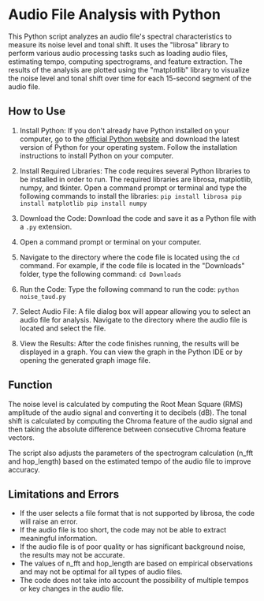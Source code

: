# Audio File Analysis with Python

This Python script analyzes an audio file's spectral characteristics to measure its noise level and tonal shift. It uses the "librosa" library to perform various audio processing tasks such as loading audio files, estimating tempo, computing spectrograms, and feature extraction. The results of the analysis are plotted using the "matplotlib" library to visualize the noise level and tonal shift over time for each 15-second segment of the audio file.

## How to Use

1. Install Python: If you don't already have Python installed on your computer, go to the [official Python website](https://www.python.org/) and download the latest version of Python for your operating system. Follow the installation instructions to install Python on your computer.
2. Install Required Libraries: The code requires several Python libraries to be installed in order to run. The required libraries are librosa, matplotlib, numpy, and tkinter. Open a command prompt or terminal and type the following commands to install the libraries:
`pip install librosa
pip install matplotlib
pip install numpy`
3. Download the Code: Download the code and save it as a Python file with a `.py` extension.
4. Open a command prompt or terminal on your computer.
5. Navigate to the directory where the code file is located using the `cd` command. For example, if the code file is located in the "Downloads" folder, type the following command: `cd Downloads`
6. Run the Code: Type the following command to run the code: `python noise_taud.py`

7. Select Audio File: A file dialog box will appear allowing you to select an audio file for analysis. Navigate to the directory where the audio file is located and select the file.
8. View the Results: After the code finishes running, the results will be displayed in a graph. You can view the graph in the Python IDE or by opening the generated graph image file.

## Function

The noise level is calculated by computing the Root Mean Square (RMS) amplitude of the audio signal and converting it to decibels (dB). The tonal shift is calculated by computing the Chroma feature of the audio signal and then taking the absolute difference between consecutive Chroma feature vectors.

The script also adjusts the parameters of the spectrogram calculation (n_fft and hop_length) based on the estimated tempo of the audio file to improve accuracy.

## Limitations and Errors

- If the user selects a file format that is not supported by librosa, the code will raise an error.
- If the audio file is too short, the code may not be able to extract meaningful information.
- If the audio file is of poor quality or has significant background noise, the results may not be accurate.
- The values of n_fft and hop_length are based on empirical observations and may not be optimal for all types of audio files.
- The code does not take into account the possibility of multiple tempos or key changes in the audio file.



